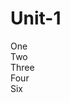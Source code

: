 # Unit-1 ##################################################################
One  
Two  
Three  
Four  
Six
